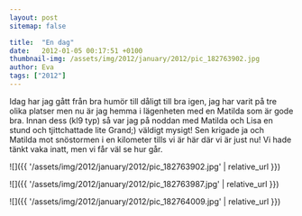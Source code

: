 ```yaml
---
layout: post
sitemap: false

title:  "En dag"
date:   2012-01-05 00:17:51 +0100
thumbnail-img: /assets/img/2012/january/2012/pic_182763902.jpg
author: Eva
tags: ["2012"]
---
```


Idag har jag gått från bra humör till dåligt till bra igen, jag har varit på tre olika platser men nu är jag hemma i lägenheten med en Matilda som är gode bra. Innan dess (kl9 typ) så var jag på noddan med Matilda och Lisa en stund och tjittchattade lite Grand;) väldigt mysigt! Sen krigade ja och Matilda mot snöstormen i en kilometer tills vi är här där vi är just nu! Vi hade tänkt vaka inatt, men vi får väl se hur går.

![]({{ '/assets/img/2012/january/2012/pic_182763902.jpg'  | relative_url }})

![]({{ '/assets/img/2012/january/2012/pic_182763987.jpg'  | relative_url }})

![]({{ '/assets/img/2012/january/2012/pic_182764009.jpg'  | relative_url }})

